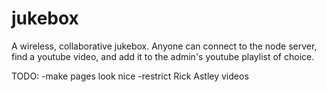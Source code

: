 jukebox
=======

A wireless, collaborative jukebox. Anyone can connect to the node
server, find a youtube video, and add it to the admin's youtube playlist
of choice.

TODO:
-make pages look nice
-restrict Rick Astley videos
